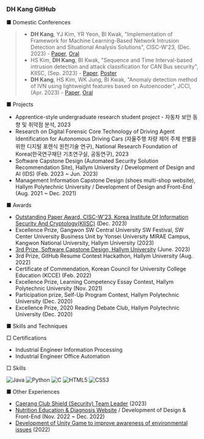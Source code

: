 ### DH Kang GitHub
   
■ Domestic Conferences <br>  
> - **DH Kang**, YJ Kim, YR Yeon, BI Kwak, "Implementation of Framework for Machine Learning-Based Network Intrusion Detection and Situational Analysis Solutions", CISC-W'23, (Dec. 2023) - [Paper](https://github.com/heeyapro/heeyapro/blob/main/File/%5B2023.12.02_Paper%5D%20Implementation%20of%20Framework%20for%20Machine%20Learning-Based%20Network%20Intrusion%20Detection%20and%20Situational%20Analysis%20Solutions.pdf), [Oral](https://github.com/heeyapro/heeyapro/blob/main/File/%5B2023.12.02_Presentation%5D%20Implementation%20of%20Framework%20for%20Machine%20Learning-Based%20Network%20Intrusion%20Detection%20and%20Situational%20Analysis%20Solutions.pdf)<br>
> - HS Kim, **DH Kang**, BI Kwak, "Sequence and Time Interval-based intrusion detection and attack classification for CAN Bus security", KIISC, (Sep. 2023) - [Paper](https://github.com/heeyapro/heeyapro/blob/main/File/%5B2023.09.08_Paper%5D%20Sequence%20and%20Time%20Interval-based%20intrusion%20detection%20and%20attack%20classification%20for%20CAN%20Bus%20security.pdf), [Poster](https://github.com/heeyapro/heeyapro/blob/main/File/%5B2023.09.08_Poster%5D%20Sequence%20and%20Time%20Interval-based%20intrusion%20detection%20and%20attack%20classification%20for%20CAN%20Bus%20security.pdf)<br>
> - **DH Kang**, HS Kim, WK Jung, BI Kwak, "Anomaly detection method of IVN using lightweight features based on Autoencoder", JCCI, (Apr. 2023) - [Paper](https://github.com/heeyapro/heeyapro/blob/main/File/%5B2023.04.28_Paper%5D%20Anomaly%20detection%20method%20of%20IVN%20using%20lightweight%20features%20based%20on%20Autoencoder.pdf), [Oral](https://github.com/heeyapro/heeyapro/blob/main/File/%5B2023.04.28_Presentation%5D%20Anomaly%20detection%20method%20of%20IVN%20using%20lightweight%20features%20based%20on%20Autoencoder.pdf)<br>

■ Projects <br>
- Apprentice-style undergraduate research student project - 자동차 보안 동향 및 취약점 분석, 2023  <br>
- Research on Digital Forensic Core Technology of Driving Agent Identification for Autonomous Driving Cars (자율주행 차량 제어 주체 판별을 위한 디지털 포렌식 원천기술 연구), National Research Foundation of Korea(한국연구재단 기초연구실, 공동연구), 2023  <br>
- Software Capstone Design (Automated Security Solution Recommendation Site), Hallym University / Development of Design and AI (IDS) (Feb. 2023 ~ Jun. 2023)  <br>
- Management Information Capstone Design (shoes multi-shop website), Hallym Polytechnic University / Development of Design and Front-End (Aug. 2021 ~ Dec. 2021) <br>

■ Awards <br>
- [Outstanding Paper Award, CISC-W'23, Korea Institute Of Information Security And Cryptology(KIISC)](https://github.com/heeyapro/heeyapro/blob/main/File/%5B2023.12.02_%EC%A0%95%EB%B3%B4%EB%B3%B4%ED%98%B8%ED%95%99%ED%9A%8C%20%EC%9A%B0%EC%88%98%EB%85%BC%EB%AC%B8%EC%83%81%5D%20Implementation%20of%20Framework%20for%20Machine%20Learning-Based%20Network%20Intrusion%20Detection%20and%20Situational%20Analysis%20Solutions.pdf) (Dec. 2023) <br>
- Excellence Prize, Gangwon SW Central University SW Festival, SW Center University Business Unit by Yonsei University MIRAE Campus, Kangwon National University, Hallym University (2023) <br>
- [3rd Prize, Software Capstone Design, Hallym University](https://github.com/yinneu/signature) (June. 2023) <br>
- 3rd Prize, GitHub Resume Contest Hackathon, Hallym University (Aug. 2022) <br>
- Certificate of Commendation, Korean Council for University College Education (KCCE) (Feb. 2022) <br> 
- Excellence Prize, Learning Competency Essay Contest, Hallym Polytechnic University (Nov. 2021) <br>
- Participation prize, Self-Up Program Contest, Hallym Polytechnic University (Dec. 2020) <br>
- Excellence Prize, 2020 Reading Debate Club, Hallym Polytechnic University (Dec. 2020) <br> 

■ Skills and Techniques  <br>

□ Certifications<br>
- Industrial Engineer Information Processing<br>
- Industrial Engineer Office Automation<br>

□ Skills<br>

![Java](https://img.shields.io/badge/Java-007396.svg?&style=for-the-badge&logo=Java&logoColor=white)
![Python](https://img.shields.io/badge/Python-3776AB.svg?&style=for-the-badge&logo=Python&logoColor=white)
![C](https://img.shields.io/badge/C-A8B9CC?style=for-the-badge&logo=C&logoColor=white)
![HTML5](https://img.shields.io/badge/HTML5-E34F26.svg?&style=for-the-badge&logo=HTML5&logoColor=white)
![CSS3](https://img.shields.io/badge/CSS3-1572B6.svg?&style=for-the-badge&logo=CSS3&logoColor=white)

■ Other Experiences  <br>
- [Caerang Club Shield (Security) Team Leader](https://github.com/heeyapro/Caerang-Team-SHIELD) (2023)
- [Nutrition Education & Diagnosis Website](https://github.com/heeyapro/Nutrition-Education-Diagnosis) / Development of Design & Front-End (Nov. 2022 ~ Dec. 2022) <br>
- [Development of Unity Game to improve awareness of environmental issues](https://github.com/heeyapro/Mission) (2022)

